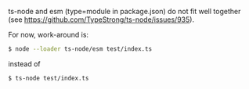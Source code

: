 
ts-node and esm (type=module in package.json) do not fit well together
(see https://github.com/TypeStrong/ts-node/issues/935).

For now, work-around is:
```bash
$ node --loader ts-node/esm test/index.ts
```

instead of
```bash
$ ts-node test/index.ts
```
